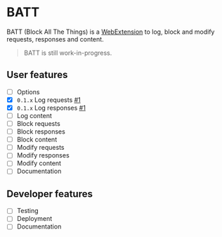 # BATT

BATT (Block All The Things) is a [WebExtension](https://developer.mozilla.org/en-US/Add-ons/WebExtensions) to log, block and modify requests, responses and content.

> BATT is still work-in-progress.

## User features

- [ ] Options
- [x] `0.1.x` Log requests [#1][i1]
- [x] `0.1.x` Log responses [#1][i1]
- [ ] Log content
- [ ] Block requests
- [ ] Block responses
- [ ] Block content
- [ ] Modify requests
- [ ] Modify responses
- [ ] Modify content
- [ ] Documentation

[i1]: https://github.com/oskude/batt/issues/1

## Developer features

- [ ] Testing
- [ ] Deployment
- [ ] Documentation
